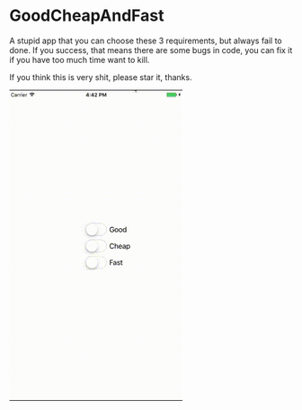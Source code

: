 # GoodCheapAndFast
A stupid app that you can choose these 3 requirements, but always fail to done. If you success, that means there are some bugs in code, you can fix it if you have too much time want to kill.

If you think this is very shit, please star it, thanks.

![alt tag](https://raw.githubusercontent.com/no134217728/GoodCheapAndFast/master/FuckingGoodCheapAndFast/Demo.gif)
